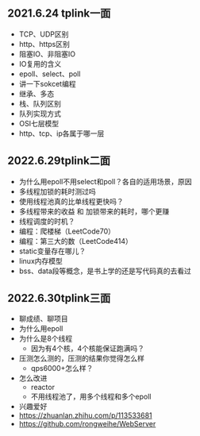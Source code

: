 ## 2021.6.24 tplink一面

- TCP、UDP区别
- http、https区别
- 阻塞IO、非阻塞IO
- IO复用的含义
- epoll、select、poll
- 讲一下sokcet编程
- 继承、多态
- 栈、队列区别
- 队列实现方式
- OSI七层模型
- http、tcp、ip各属于哪一层

## 2022.6.29tplink二面

- 为什么用epoll不用select和poll？各自的适用场景，原因
- 多线程加锁的耗时测过吗
- 使用线程池真的比单线程更快吗？
- 多线程带来的收益 和 加锁带来的耗时，哪个更赚
- 线程调度的时机？
- 编程：爬楼梯（LeetCode70）
- 编程：第三大的数（LeetCode414）
- static变量存在哪儿？
- linux内存模型
- bss、data段等概念，是书上学的还是写代码真的去看过

## 2022.6.30tplink三面

- 聊成绩、聊项目
- 为什么用epoll
- 为什么是8个线程
  - 因为有4个核，4个核能保证跑满吗？
- 压测怎么测的，压测的结果你觉得怎么样
  - qps6000+怎么样？
- 怎么改进
  - reactor
  - 不用线程池了，用多个线程和多个epoll
- 兴趣爱好
- https://zhuanlan.zhihu.com/p/113533681
- https://github.com/rongweihe/WebServer